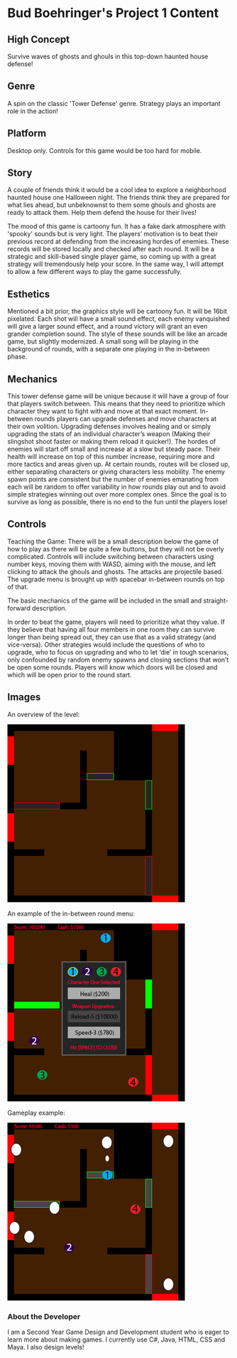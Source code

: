# Bud Boehringer's Project 1 Content


## High Concept 

Survive waves of ghosts and ghouls in this top-down haunted house defense!

## Genre 

A spin on the classic 'Tower Defense' genre. Strategy plays an important role in the action!

## Platform 

Desktop only. Controls for this game would be too hard for mobile.

## Story

A couple of friends think it would be a cool idea to explore a neighborhood haunted house one Halloween night. The friends think they are prepared for what lies ahead, but unbeknownst to them some ghouls and ghosts are ready to attack them. Help them defend the house for their lives! 

The mood of this game is cartoony fun. It has a fake dark atmosphere with 'spooky' sounds but is very light. The players’ motivation is to beat their previous record at defending from the increasing hordes of enemies. These records will be stored locally and checked after each round. It will be a strategic and skill-based single player game, so coming up with a great strategy will tremendously help your score. In the same way, I will attempt to allow a few different ways to play the game successfully. 
## Esthetics 

Mentioned a bit prior, the graphics style will be cartoony fun. It will be 16bit pixelated.
Each shot will have a small sound effect, each enemy vanquished will give a larger sound effect, and a round victory will grant an even grander completion sound. The style of these sounds will be like an arcade game, but slightly modernized. A small song will be playing in the background of rounds, with a separate one playing in the in-between phase.

## Mechanics 

This tower defense game will be unique because it will have a group of four that players switch between. This means that they need to prioritize which character they want to fight with and move at that exact moment. In-between rounds players can upgrade defenses and move characters at their own volition. Upgrading defenses involves healing and or simply upgrading the stats of an individual character’s weapon (Making their slingshot shoot faster or making them reload it quicker!). The hordes of enemies will start off small and increase at a slow but steady pace. Their health will increase on top of this number increase, requiring more and more tactics and areas given up. At certain rounds, routes will be closed up, either separating characters or giving characters less mobility. The enemy spawn points are consistent but the number of enemies emanating from each will be random to offer variability in how rounds play out and to avoid simple strategies winning out over more complex ones. Since the goal is to survive as long as possible, there is no end to the fun until the players lose!

## Controls 

Teaching the Game: There will be a small description below the game of how to play as there will be quite a few buttons, but they will not be overly complicated. Controls will include switching between characters using number keys, moving them with WASD, aiming with the mouse, and left clicking to attack the ghouls and ghosts. The attacks are projectile based. The upgrade menu is brought up with spacebar in-between rounds on top of that. 

The basic mechanics of the game will be included in the small and straight-forward description.

In order to beat the game, players will need to prioritize what they value. If they believe that having all four members in one room they can survive longer than being spread out, they can use that as a valid strategy (and vice-versa). Other strategies would include the questions of who to upgrade, who to focus on upgrading and who to let ‘die’ in tough scenarios, only confounded by random enemy spawns and closing sections that won’t be open some rounds. Players will know which doors will be closed and which will be open prior to the round start.

## Images

An overview of the level:

![Level Overview][mockup1]

[mockup1]: https://github.com/EWBiv/IGME-235/blob/master/levelMockup.png "Level overview"

An example of the in-between round menu:

![Level Overview with in-between round menu][mockup2]

[mockup2]: https://github.com/EWBiv/IGME-235/blob/master/mockupTwo.png "Level overview with in-between round menu"

Gameplay example:

![Level Overview during gameplay][mockup3]

[mockup3]: https://github.com/EWBiv/IGME-235/blob/master/mockupThree.png "Level overview during gameplay"

### About the Developer 

I am a Second Year Game Design and Development student who is eager to learn more about making games. I currently use C#, Java, HTML, CSS and Maya. I also design levels!
